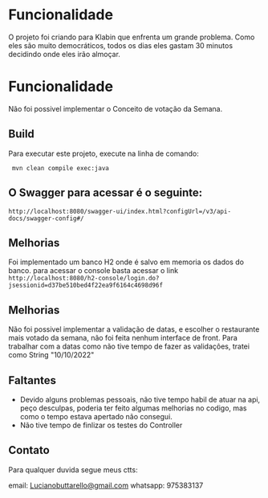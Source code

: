 # Funcionalidade 

O projeto foi criando para Klabin que enfrenta um grande problema. Como eles são muito democráticos, todos os dias eles gastam 30 minutos decidindo onde eles irão almoçar.


# Funcionalidade 
Não foi possivel implementar o Conceito de votação da Semana.

## Build
Para executar este projeto, execute na linha de comando:

``` mvn clean compile exec:java```

## O Swagger para acessar é o seguinte:

```http://localhost:8080/swagger-ui/index.html?configUrl=/v3/api-docs/swagger-config#/```

## Melhorias
Foi implementado um banco H2 onde é salvo em memoria os dados do banco.
para acessar o console basta acessar o link
```http://localhost:8080/h2-console/login.do?jsessionid=d37be510bed4f22ea9f6164c4698d96f```



## Melhorias
Não foi possivel implementar a validação de datas, e escolher o restaurante mais votado da semana, não foi feita nenhum interface de front.
Para trabalhar com a datas como não tive tempo de fazer as validaçôes, tratei como String "10/10/2022"

## Faltantes
 - Devido alguns problemas pessoais, não tive tempo habil de atuar na api, peço desculpas, poderia ter feito algumas melhorias no codigo, mas como o tempo estava apertado não consegui.
 - Não tive tempo de finlizar os testes do Controller


## Contato
Para qualquer duvida segue meus ctts: 

email: Lucianobuttarello@gmail.com
whatsapp: 975383137



